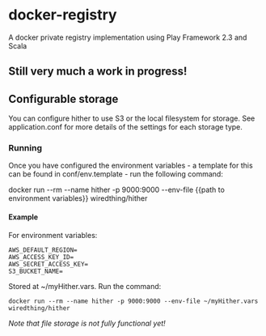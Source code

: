 docker-registry
===============

A docker private registry implementation using Play Framework 2.3 and Scala


## Still very much a work in progress!

## Configurable storage

You can configure hither to use S3 or the local filesystem for storage. See application.conf for more details of
the settings for each storage type.

### Running

Once you have configured the environment variables - a template for this can be found in conf/env.template - run the following command:

docker run --rm --name hither -p 9000:9000 --env-file {{path to environment variables}} wiredthing/hither

#### Example

For environment variables: 

    AWS_DEFAULT_REGION=
    AWS_ACCESS_KEY_ID=
    AWS_SECRET_ACCESS_KEY=
    S3_BUCKET_NAME=


Stored at ~/myHither.vars. Run the command: 

    docker run --rm --name hither -p 9000:9000 --env-file ~/myHither.vars wiredthing/hither
    
*Note that file storage is not fully functional yet!*
